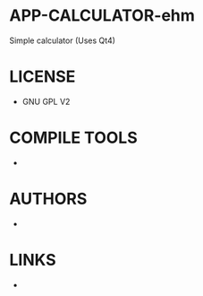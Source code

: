 APP-CALCULATOR-ehm
==================

Simple calculator (Uses Qt4)

LICENSE
===============
* GNU GPL V2

COMPILE TOOLS
===============
* 

AUTHORS
===============
* 

LINKS
===============
* 
